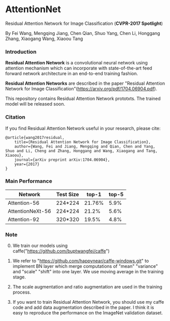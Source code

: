# AttentionNet
Residual Attention Network for Image Classification (**CVPR-2017 Spotlight**)

By Fei Wang, Mengqing Jiang, Chen Qian, Shuo Yang, Chen Li, Honggang Zhang, Xiaogang Wang, Xiaoou Tang


### Introduction
**Residual Attention Network** is a convolutional neural network using attention mechanism which can incorporate with state-of-the-art feed forward network architecture in an end-to-end training fashion.

**Residual Attention Networks** are described in the paper "Residual Attention Network for Image Classification"(https://arxiv.org/pdf/1704.06904.pdf).

This repository contains Residual Attention Network prototxts. The trained model will be released soon. 

### Citation
If you find Residual Attention Network useful in your research, please cite:

	@article{wang2017residual,
  		title={Residual Attention Network for Image Classification},
  		author={Wang, Fei and Jiang, Mengqing and Qian, Chen and Yang, Shuo and Li, Cheng and Zhang, Honggang and Wang, Xiaogang and Tang, Xiaoou},
  		journal={arXiv preprint arXiv:1704.06904},
  		year={2017}	
	}

### Main Performance

|    Network       |Test Size|  top-1  |  top-5  |
|------------------|---------|---------|---------|
| Attention-56     | 224\*224|  21.76% |   5.9%  |
| AttentionNeXt-56 | 224\*224|  21.2%  |   5.6%  |
| Attention-92     | 320\*320|  19.5%  |   4.8%  |


### Note
0. We train our models using caffe("https://github.com/buptwangfei/caffe")

1. We refer to "https://github.com/happynear/caffe-windows.git" to implement BN layer which merge computations of "mean" "variance" and "scale" "shift" into one layer. We use moving average in the training stage.

3. The scale augmentation and ratio augmentation are used in the training process.

4. If you want to train Residual Attention Network, you should use my caffe code and add data augmentation described in the paper. I think it is easy to reproduce the performance on the ImageNet validation dataset.


